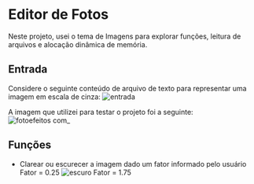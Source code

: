 # Editor de Fotos
Neste projeto, usei o tema de Imagens para explorar funções, leitura de arquivos e alocação dinâmica de memória. 

## Entrada
Considere o seguinte conteúdo de arquivo de texto para representar uma imagem em escala de cinza:
![entrada](https://user-images.githubusercontent.com/100383925/211177101-a411a9c2-7af7-48fe-88ab-f1442e23a8e3.jpg)

A imagem que utilizei para testar o projeto foi a seguinte:
![fotoefeitos com_](https://user-images.githubusercontent.com/100383925/211177289-eb90db6e-8185-4244-bddb-7ca2f4cac46e.jpg)

## Funções
- Clarear ou escurecer a imagem dado um fator informado pelo usuário <br />
Fator = 0.25
![escuro](https://user-images.githubusercontent.com/100383925/211177168-1ad68849-b6f1-47cc-938a-218fd3c145d2.jpg)
Fator = 1.75
